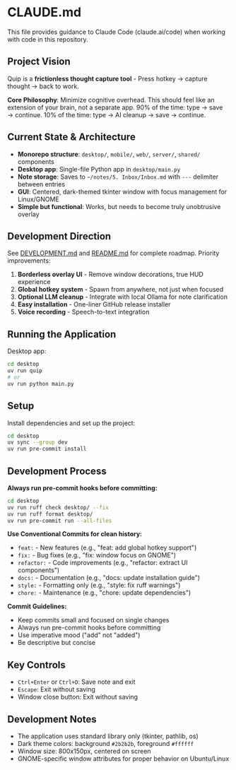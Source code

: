 # CLAUDE.md

This file provides guidance to Claude Code (claude.ai/code) when working with code in this repository.

## Project Vision

Quip is a **frictionless thought capture tool** - Press hotkey → capture thought → back to work.

**Core Philosophy**: Minimize cognitive overhead. This should feel like an extension of your brain, not a separate app. 90% of the time: type → save → continue. 10% of the time: type → AI cleanup → save → continue.

## Current State & Architecture

- **Monorepo structure**: `desktop/`, `mobile/`, `web/`, `server/`, `shared/` components
- **Desktop app**: Single-file Python app in `desktop/main.py`
- **Note storage**: Saves to `~/notes/5. Inbox/Inbox.md` with `---` delimiter between entries
- **GUI**: Centered, dark-themed tkinter window with focus management for Linux/GNOME
- **Simple but functional**: Works, but needs to become truly unobtrusive overlay

## Development Direction

See [DEVELOPMENT.md](DEVELOPMENT.md) and [README.md](README.md) for complete roadmap. Priority improvements:

1. **Borderless overlay UI** - Remove window decorations, true HUD experience
2. **Global hotkey system** - Spawn from anywhere, not just when focused
3. **Optional LLM cleanup** - Integrate with local Ollama for note clarification
4. **Easy installation** - One-liner GitHub release installer
5. **Voice recording** - Speech-to-text integration

## Running the Application

Desktop app:
```bash
cd desktop
uv run quip
# or
uv run python main.py
```

## Setup

Install dependencies and set up the project:
```bash
cd desktop
uv sync --group dev
uv run pre-commit install
```

## Development Process

**Always run pre-commit hooks before committing:**
```bash
cd desktop
uv run ruff check desktop/ --fix
uv run ruff format desktop/
uv run pre-commit run --all-files
```

**Use Conventional Commits for clean history:**
- `feat:` - New features (e.g., "feat: add global hotkey support")
- `fix:` - Bug fixes (e.g., "fix: window focus on GNOME")
- `refactor:` - Code improvements (e.g., "refactor: extract UI components")
- `docs:` - Documentation (e.g., "docs: update installation guide")
- `style:` - Formatting only (e.g., "style: fix ruff warnings")
- `chore:` - Maintenance (e.g., "chore: update dependencies")

**Commit Guidelines:**
- Keep commits small and focused on single changes
- Always run pre-commit hooks before committing
- Use imperative mood ("add" not "added")
- Be descriptive but concise

## Key Controls

- `Ctrl+Enter` or `Ctrl+D`: Save note and exit
- `Escape`: Exit without saving
- Window close button: Exit without saving

## Development Notes

- The application uses standard library only (tkinter, pathlib, os)
- Dark theme colors: background `#2b2b2b`, foreground `#ffffff`
- Window size: 800x150px, centered on screen
- GNOME-specific window attributes for proper behavior on Ubuntu/Linux